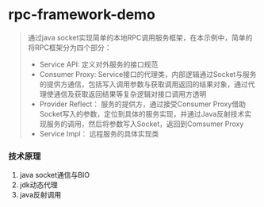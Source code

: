# rpc-framework-demo
 
> 通过java socket实现简单的本地RPC调用服务框架，在本示例中，简单的将RPC框架分为四个部分：
> - Service API: 定义对外服务的接口规范 
> - Consumer Proxy: Service接口的代理类，内部逻辑通过Socket与服务的提供方通信，包括写入调用参数与获取调用返回的结果对象，通过代理使通信及获取返回结果等复杂逻辑对接口调用方透明 
> - Provider Reflect： 服务的提供方，通过接受Consumer Proxy借助Socket写入的参数，定位到具体的服务实现，并通过Java反射技术实现服务的调用，然后将参数写入Socket，返回到Comsumer Proxy
> - Service Impl： 远程服务的具体实现类

### 技术原理

1. java socket通信与BIO
2. jdk动态代理
3. java反射调用
